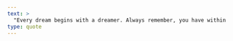 ```yaml
---
text: >
  "Every dream begins with a dreamer. Always remember, you have within you the strength, the patience, and the passion to reach for the stars to change the world." - Unknown
type: quote
---
```


